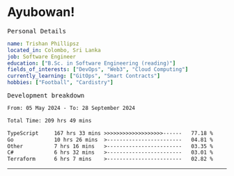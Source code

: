 # Ayubowan!

<samp>Personal Details</samp>

```yaml
name: Trishan Phillipsz
located_in: Colombo, Sri Lanka
job: Software Engineer
education: ["B.Sc. in Software Engineering (reading)"]
fields_of_interests: ["DevOps", "Web3", "Cloud Computing"]
currently_learning: ["GitOps", "Smart Contracts"]
hobbies: ["Football", "Cardistry"]
```

<samp>Development breakdown</samp>

<!--START_SECTION:waka-->

```txt
From: 05 May 2024 - To: 28 September 2024

Total Time: 209 hrs 49 mins

TypeScript     167 hrs 33 mins >>>>>>>>>>>>>>>>>>>------   77.18 %
Go             10 hrs 26 mins  >------------------------   04.81 %
Other          7 hrs 16 mins   >------------------------   03.35 %
C#             6 hrs 32 mins   >------------------------   03.01 %
Terraform      6 hrs 7 mins    >------------------------   02.82 %
```

<!--END_SECTION:waka-->

---
